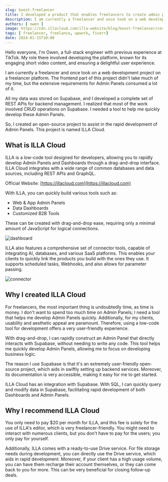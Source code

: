 ```yaml
---
slug: boost-freelancer
title: I developed a product that enables freelancers to create admin panels with lightning speed
description: I am currently a freelancer and once took on a web development project on a freelancer platform.
authors: [ owen ]
image: https://cdn.illacloud.com/illa-website/blog/boost-freelancer/cover.webp
tags: [ freelancer, freelance, upwork, fiverr]
date: 2024-01-15T10:00
---
```


Hello everyone, I'm Owen, a full-stack engineer with previous experience at TikTok. My role there involved developing the platform, known for its engaging short video content, and ensuring a delightful user experience.

I am currently a freelancer and once took on a web development project on a freelancer platform. The frontend part of this project didn't take much of my time, but the extensive requirements for Admin Panels consumed a lot of it.

All my data was stored on Supabase, and I developed a complete set of REST APIs for backend management. I realized that most of the work involved CRUD operations on Supabase. I needed a tool to help me quickly develop these Admin Panels.

So, I created an open-source project to assist in the rapid development of Admin Panels. This project is named ILLA Cloud.

## What is ILLA Cloud

ILLA is a low-code tool designed for developers, allowing you to rapidly develop Admin Panels and Dashboards through a drag-and-drop interface. ILLA Cloud integrates with a wide range of common databases and data sources, including REST APIs and GraphQL.

Official Website: [https://illacloud.com](https://illacloud.com)

With ILLA, you can quickly build various tools such as:

- Web & App Admin Panels
- Data Dashboards
- Customized B2B Tools

These can be created with drag-and-drop ease, requiring only a minimal amount of JavaScript for logical connections.

![dashboard](https://cdn.illacloud.com/illa-website/blog/boost-freelancer/dashboard.png)

ILLA also features a comprehensive set of connector tools, capable of integrating AI, databases, and various SaaS platforms. This enables your clients to quickly link the products you build with the ones they use. It supports scheduled tasks, Webhooks, and also allows for parameter passing.

![connector](https://cdn.illacloud.com/illa-website/blog/boost-freelancer/connector.png)

## Why I created ILLA Cloud

For freelancers, the most important thing is undoubtedly time, as time is money. I don't want to spend too much time on Admin Panels; I need a tool that helps me develop Admin Panels quickly. Additionally, for my clients, usability and aesthetic appeal are paramount. Therefore, using a low-code tool for development offers a very user-friendly experience.

With drag-and-drop, I can rapidly construct an Admin Panel that directly interacts with Supabase, without needing to write any code. This tool helps me quickly develop Admin Panels, allowing me to focus on developing business logic.

The reason I use Supabase is that it's an extremely user-friendly open-source project, which aids in swiftly setting up backend services. Moreover, its documentation is very accessible, making it easy for me to get started.

ILLA Cloud has an integration with Supabase. With SQL, I can quickly query and modify data in Supabase, facilitating rapid development of both Dashboards and Admin Panels.

## Why I recommend ILLA Cloud

You only need to pay $20 per month for ILLA, and this fee is solely for the use of ILLA's editor, which is very freelancer-friendly. You might need to interact with numerous clients, but you don't have to pay for the users; you only pay for yourself.

Additionally, ILLA comes with a ready-to-use Drive service. For file storage needs during development, you can directly use the Drive service, which aids in rapid development. Moreover, if your client has a high usage volume, you can have them recharge their account themselves, or they can come back to you for more. This can be very beneficial for closing follow-up deals.